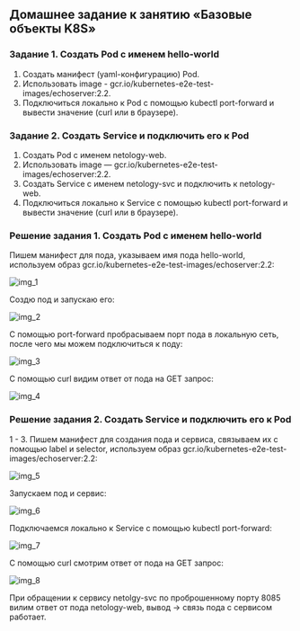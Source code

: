 ## Домашнее задание к занятию «Базовые объекты K8S»
### Задание 1. Создать Pod с именем hello-world
1. Создать манифест (yaml-конфигурацию) Pod.
2. Использовать image - gcr.io/kubernetes-e2e-test-images/echoserver:2.2.
3. Подключиться локально к Pod с помощью kubectl port-forward и вывести значение (curl или в браузере).

### Задание 2. Создать Service и подключить его к Pod
1. Создать Pod с именем netology-web.
2. Использовать image — gcr.io/kubernetes-e2e-test-images/echoserver:2.2.
3. Создать Service с именем netology-svc и подключить к netology-web.
4. Подключиться локально к Service с помощью kubectl port-forward и вывести значение (curl или в браузере).

### Решение задания 1. Создать Pod с именем hello-world
Пишем манифест для пода, указываем имя пода hello-world, используем образ gcr.io/kubernetes-e2e-test-images/echoserver:2.2:

![img_1](https://github.com/user-attachments/assets/7582c7e2-8e8f-46ea-867c-e25f0a58e6ee)

Создю под и запускаю его:

![img_2](https://github.com/user-attachments/assets/28c00502-8277-4d2f-a827-717c51eb8a44)

С помощью port-forward пробрасываем порт пода в локальную сеть, после чего мы можем подключиться к поду:

![img_3](https://github.com/user-attachments/assets/eedc6665-f868-47cb-be0b-3e4cf697ff2c)

С помощью curl видим ответ от пода на GET запрос:

![img_4](https://github.com/user-attachments/assets/3b814de3-de4c-49e3-a714-d3ffb386fc07)

### Решение задания 2. Создать Service и подключить его к Pod

1 - 3. Пишем манифест для создания пода и сервиса, связываем их с помощью label и selector, используем образ gcr.io/kubernetes-e2e-test-images/echoserver:2.2:

![img_5](https://github.com/user-attachments/assets/609cfce5-a369-4ecf-be0a-4377d603d750)

Запускаем под и сервис:

![img_6](https://github.com/user-attachments/assets/f1ea6f09-9400-4140-974d-c1988e9d2016)

Подключаемся локально к Service с помощью kubectl port-forward:

![img_7](https://github.com/user-attachments/assets/af700c1d-18fa-47a6-b85c-61f59f0f32e1)

С помощью curl смотрим ответ от пода на GET запрос:

![img_8](https://github.com/user-attachments/assets/0dda46a4-d3dd-4e23-a5ec-4f9d82e42127)

При обращении к сервису netolgy-svc по проброшенному порту 8085 вилим ответ от пода netology-web, вывод -> связь пода с сервисом работает.


